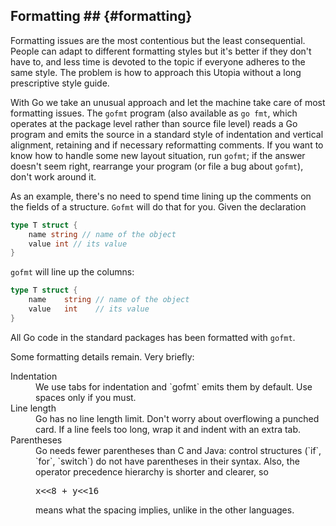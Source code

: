 ## Formatting ## {#formatting}

Formatting issues are the most contentious but the least consequential. People can adapt to different formatting styles but it's better if they don't have to, and less time is devoted to the topic if everyone adheres to the same style. The problem is how to approach this Utopia without a long prescriptive style guide.

With Go we take an unusual approach and let the machine take care of most formatting issues. The `gofmt` program (also available as `go fmt`, which operates at the package level rather than source file level) reads a Go program and emits the source in a standard style of indentation and vertical alignment, retaining and if necessary reformatting comments. If you want to know how to handle some new layout situation, run `gofmt`; if the answer doesn't seem right, rearrange your program (or file a bug about `gofmt`), don't work around it.

As an example, there's no need to spend time lining up the comments on the fields of a structure. `Gofmt` will do that for you. Given the declaration

``` go
type T struct {
    name string // name of the object
    value int // its value
}
```

`gofmt` will line up the columns:

``` go
type T struct {
    name    string // name of the object
    value   int    // its value
}
```

All Go code in the standard packages has been formatted with `gofmt`.

Some formatting details remain. Very briefly:

<dl>
<dt>Indentation</dt>
<dd>We use tabs for indentation and `gofmt` emits them by default. Use spaces only if you must.</dd>
<dt>Line length</dt>
<dd>Go has no line length limit. Don't worry about overflowing a punched card. If a line feels too long, wrap it and indent with an extra tab.</dd>
<dt>Parentheses</dt>
<dd>Go needs fewer parentheses than C and Java: control structures (`if`, `for`, `switch`) do not have parentheses in their syntax. Also, the operator precedence hierarchy is shorter and clearer, so
<pre>
x<<8 + y<<16
</pre>
means what the spacing implies, unlike in the other languages.</dd>
</dl>
